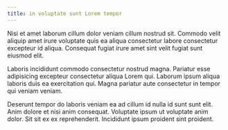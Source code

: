 ```yaml
---
title: in voluptate sunt Lorem tempor
---
```


Nisi et amet laborum cillum dolor veniam cillum nostrud sit. Commodo velit aliquip amet irure voluptate quis ea aliqua consectetur labore consectetur excepteur id aliqua. Consequat fugiat irure amet sint velit fugiat sunt eiusmod elit.

Laboris incididunt commodo consectetur nostrud magna. Pariatur esse adipisicing excepteur consectetur aliqua Lorem qui. Laborum ipsum aliqua laboris duis ea exercitation qui. Magna pariatur aute consectetur in tempor qui veniam veniam.

Deserunt tempor do laboris veniam ea ad cillum id nulla id sunt sunt elit. Anim dolore et nisi anim consequat. Voluptate ipsum ut voluptate anim dolor. Sit sit ex ex reprehenderit. Incididunt ipsum proident sint proident.